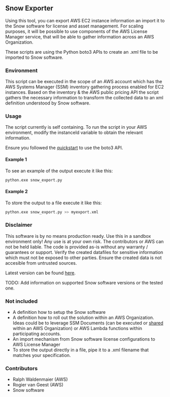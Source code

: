 ## Snow Exporter

Using this tool, you can export AWS EC2 instance information an import it to the Snow software for license and asset management. For scaling purposes, it will be possible to use components of the AWS License Manager service, that will be able to gather information across an AWS Organization.

These scripts are using the Python boto3 APIs to create an .xml file to be imported to Snow software.


### Environment

This script can be executed in the scope of an AWS account which has the AWS Systems Manager (SSM) inventory gathering process enabled for EC2 instances. Based on the inventory & the AWS public pricing API the script gathers the necessary information to transform the collected data to an xml definition understood by Snow software.

### Usage

The script currently is self containing. To run the script in your AWS environment, modify the instanceId variable to obtain the relevant information.

Ensure you followed the [quickstart](https://boto3.amazonaws.com/v1/documentation/api/latest/guide/quickstart.html) to use the boto3 API.

#### Example 1
To see an example of the output execute it like this:
```bash
python.exe snow_export.py
```

#### Example 2
To store the output to a file execute it like this:
```bash
python.exe snow_export.py >> myexport.xml
```

### Disclaimer
This software is by no means production ready. Use this in a sandbox environment only! Any use is at your own risk. The contributors or AWS can not be held liable. The code is provided as-is without any warranty / guarantees or support. Verify the created datafiles for sensitive information which must not be exposed to other parties. Ensure the created data is not accesible from untrusted sources.

Latest version can be found [here](https://github.com/wralph/aws-helper/tree/main/snow-export).

TODO: Add information on supported Snow software versions or the tested one.

### Not included
- A definition how to setup the Snow software
- A definition how to roll out the solution within an AWS Organization. Ideas could be to leverage SSM Documents (can be executed or [shared](https://docs.aws.amazon.com/systems-manager/latest/userguide/ssm-how-to-share.html) within an AWS Organization) or AWS Lambda functions within participating accounts.
- An import mechanism from Snow software license configurations to AWS License Manager
- To store the output directly in a file, pipe it to a .xml filename that matches your specification.

### Contributors
- Ralph Waldenmaier (AWS)
- Rogier van Geest (AWS)
- Snow software